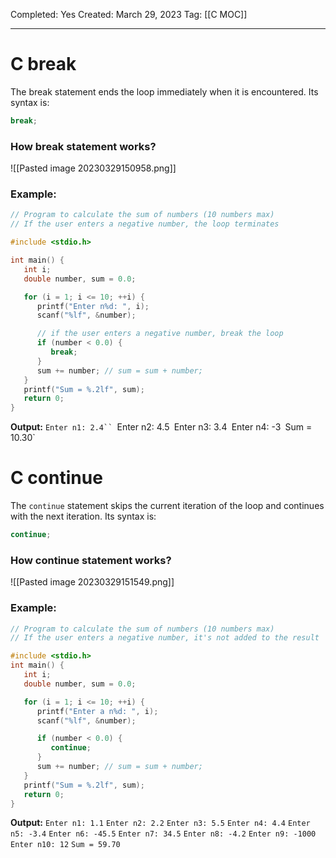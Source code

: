 Completed: Yes
Created: March 29, 2023
Tag: [[C MOC]]

---
# C break
The break statement ends the loop immediately when it is encountered. Its syntax is:

```c
break;
```

### How break statement works?
![[Pasted image 20230329150958.png]]

### Example:
```c
// Program to calculate the sum of numbers (10 numbers max)
// If the user enters a negative number, the loop terminates

#include <stdio.h>

int main() {
   int i;
   double number, sum = 0.0;

   for (i = 1; i <= 10; ++i) {
      printf("Enter n%d: ", i);
      scanf("%lf", &number);

      // if the user enters a negative number, break the loop
      if (number < 0.0) {
         break;
      }
      sum += number; // sum = sum + number;
   }
   printf("Sum = %.2lf", sum);
   return 0;
}
```
**Output:**
`Enter n1: 2.4``
`Enter n2: 4.5`
`Enter n3: 3.4`
`Enter n4: -3`
`Sum = 10.30`

# C continue

The `continue` statement skips the current iteration of the loop and continues with the next iteration. Its syntax is:

```c
continue;
```

### How continue statement works?
![[Pasted image 20230329151549.png]]

### Example:
```c
// Program to calculate the sum of numbers (10 numbers max)
// If the user enters a negative number, it's not added to the result

#include <stdio.h>
int main() {
   int i;
   double number, sum = 0.0;

   for (i = 1; i <= 10; ++i) {
      printf("Enter a n%d: ", i);
      scanf("%lf", &number);

      if (number < 0.0) {
         continue;
      }
      sum += number; // sum = sum + number;
   }
   printf("Sum = %.2lf", sum);
   return 0;
}
```
**Output:**
`Enter n1: 1.1`
`Enter n2: 2.2`
`Enter n3: 5.5`
`Enter n4: 4.4`
`Enter n5: -3.4`
`Enter n6: -45.5`
`Enter n7: 34.5`
`Enter n8: -4.2`
`Enter n9: -1000`
`Enter n10: 12`
`Sum = 59.70`